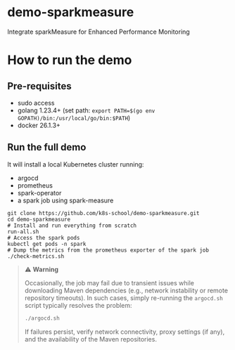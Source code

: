 # demo-sparkmeasure

Integrate sparkMeasure for Enhanced Performance Monitoring

# How to run the demo

## Pre-requisites

- sudo access
- golang 1.23.4+ (set path: `export PATH=$(go env GOPATH)/bin:/usr/local/go/bin:$PATH`)
- docker 26.1.3+

## Run the full demo

It will install a local Kubernetes cluster running:

- argocd
- prometheus
- spark-operator
- a spark job using spark-measure

```
git clone https://github.com/k8s-school/demo-sparkmeasure.git
cd demo-sparkmeasure
# Install and run everything from scratch
run-all.sh
# Access the spark pods
kubectl get pods -n spark
# Dump the metrics from the prometheus exporter of the spark job
./check-metrics.sh
```

> ⚠️ **Warning**
>
> Occasionally, the job may fail due to transient issues while downloading Maven dependencies (e.g., network instability or remote repository timeouts).
> In such cases, simply re-running the `argocd.sh` script typically resolves the problem:
>
> ```bash
> ./argocd.sh
> ```
>
> If failures persist, verify network connectivity, proxy settings (if any), and the availability of the Maven repositories.
